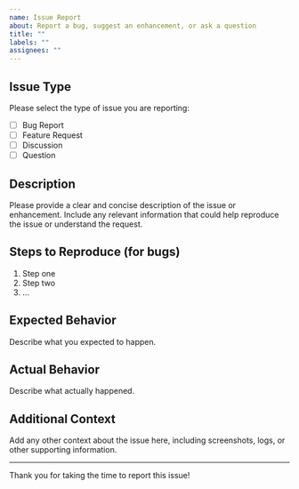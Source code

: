 ```yaml
---
name: Issue Report
about: Report a bug, suggest an enhancement, or ask a question
title: ""
labels: ""
assignees: ""
---
```


## Issue Type

Please select the type of issue you are reporting:

- [ ] Bug Report
- [ ] Feature Request
- [ ] Discussion
- [ ] Question

## Description

Please provide a clear and concise description of the issue or enhancement. Include any relevant information that could help reproduce the issue or understand the request.

## Steps to Reproduce (for bugs)

1. Step one
2. Step two
3. ...

## Expected Behavior

Describe what you expected to happen.

## Actual Behavior

Describe what actually happened.

## Additional Context

Add any other context about the issue here, including screenshots, logs, or other supporting information.

---

Thank you for taking the time to report this issue!
